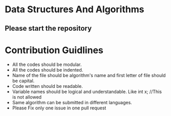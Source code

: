# Data Structures And Algorithms

## Please start the repository 

# Contribution Guidlines
* All the codes should be modular.
* All the codes should be indented.
* Name of the file should be algorithm's name and first letter of file should be capital.
* Code written should be readable.
* Variable names should be logical and understandable.
  Like int x; //This is not allowed
* Same algorithm can be submitted in different languages.
* Please Fix only one issue in one pull request

